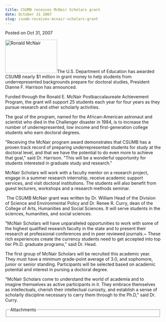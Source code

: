 ```yaml
---
title: CSUMB receives McNair Scholars grant
date: October 31 2007
slug: csumb-receives-mcnair-scholars-grant
---
```


 



<span class="date">Posted on Oct 31, 2007    </span>
<p><img style="width:168px; height:108px" alt="Ronald McNair" src="https://news.csumb.edu/sites/default/files/65/igx_migrate/images/zzzzzz%20mcnair%20scholar.bmp">The
U.S. Department of Education has awarded CSUMB nearly $1 million in
grant money to help students from underrepresented backgrounds
prepare for doctoral studies, President Dianne F. Harrison has
announced.</img></p>
<p>Funded through the Ronald E. McNair Postbaccalaureate
Achievement Program, the grant will support 25 students each year
for four years as they pursue research and other scholarly
activities.</p>
<p>The goal of the program, named for the African-American
astronaut and scientist who died in the Challenger disaster in
1984, is to increase the number of underrepresented, low income and
first-generation college students who earn doctoral degrees.</p>
<p>&quot;Receiving the McNair program award demonstrates that CSUMB has
a proven track record of preparing underrepresented students for
study at the doctoral level, and that we have the potential to do
even more to achieve that goal,&quot; said Dr. Harrison. &quot;This will be a
wonderful opportunity for students interested in graduate study and
research.&quot;</p>
<p>McNair Scholars will work with a faculty mentor on a research
project, engage in a summer research internship, receive academic
support services, and visit doctoral institutions. The students
will also benefit from guest lecturers, workshops and a research
methods seminar.</p>
<p>&#xA0;The CSUMB McNair grant was written by Dr. William Head of
the Division of Science and Environmental Policy and Dr. Renee R.
Curry, dean of the College of Arts, Humanities and Social Sciences.
It will serve students in the sciences, humanities, and social
sciences.</p>
<p>&quot;McNair Scholars will have unparalleled opportunities to work
with some of the highest qualified research faculty in the state
and to present their research at professional conferences and in
peer reviewed journals.~ These rich experiences create the currency
students need to get accepted into top tier Ph.D. graduate
programs,&quot; said Dr. Head.</p>
<p>The first group of McNair Scholars will be recruited this
academic year. They must have a minimum grade-point average of 3.0,
and sophomore, junior or senior standing. Participants will be
selected based on academic potential and interest in pursing a
doctoral degree.</p>
<p>&quot;McNair Scholars come to understand the world of academia and to
imagine themselves as active participants in it. They embrace
themselves as intellectuals, cherish their intellectual curiosity,
and establish a sense of scholarly discipline necessary to carry
them through to the Ph.D,&quot; said Dr. Curry.</p>
<fieldset class="fieldgroup group-attachments">
<legend>Attachments</legend>
<div class="field field-type-emvideo field-field-attach-video">
<div class="field-items">
<div class="field-item odd">
<div class="emvideo emvideo-video emvideo-"/>
</div>
</div>
</div>
</fieldset>





```
